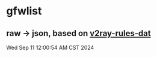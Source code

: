# gfwlist
## raw -> json, based on [v2ray-rules-dat](https://github.com/Loyalsoldier/v2ray-rules-dat)
Wed Sep 11 12:00:54 AM CST 2024

